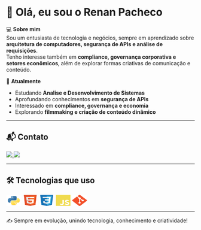 # 👋 Olá, eu sou o Renan Pacheco

💻 **Sobre mim**  
Sou um entusiasta de tecnologia e negócios, sempre em aprendizado sobre **arquitetura de computadores, segurança de APIs e análise de requisições**.  
Tenho interesse também em **compliance, governança corporativa e setores econômicos**, além de explorar formas criativas de comunicação e conteúdo.

🚀 **Atualmente**  
- Estudando **Analise e Desenvolvimento de Sistemas**  
- Aprofundando conhecimentos em **segurança de APIs**  
- Interessado em **compliance, governança e economia**  
- Explorando **filmmaking e criação de conteúdo dinâmico**  

---
## 📬 Contato
<a href="mailto:renanpachecoo59@gmail.com">
  <img src="https://img.shields.io/badge/-Gmail-%23333?style=for-the-badge&logo=gmail&logoColor=white">
</a>
<a href="https://www.linkedin.com/in/renan-pacheco-aa5318348/" target="_blank">
  <img src="https://img.shields.io/badge/-LinkedIn-%230077B5?style=for-the-badge&logo=linkedin&logoColor=white">
</a>

---

## 🛠 Tecnologias que uso
<div style="display: inline-block;">
    <img align="center" alt="Python 🐍" height="30" width="40" src="https://raw.githubusercontent.com/devicons/devicon/master/icons/python/python-original.svg">
    <img align="center" alt="HTML5" height="30" width="40" src="https://raw.githubusercontent.com/devicons/devicon/master/icons/html5/html5-original.svg">
    <img align="center" alt="CSS3" height="30" width="40" src="https://raw.githubusercontent.com/devicons/devicon/master/icons/css3/css3-original.svg">
    <img align="center" alt="JavaScript" height="30" width="40" src="https://raw.githubusercontent.com/devicons/devicon/master/icons/javascript/javascript-plain.svg">
    <img align="center" alt="Git" height="30" width="40" src="https://raw.githubusercontent.com/devicons/devicon/master/icons/git/git-original.svg">
</div>

---

✍️ Sempre em evolução, unindo tecnologia, conhecimento e criatividade!

</div>


  
